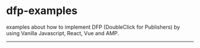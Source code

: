 # dfp-examples
examples about how to implement DFP (DoubleClick for Publishers) by using Vanilla Javascript, React, Vue and AMP.

---
